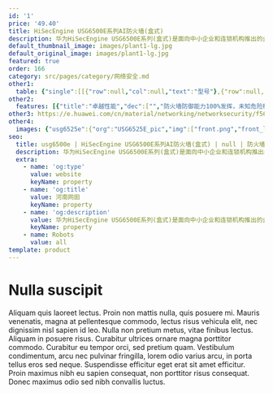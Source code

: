 ```yaml
---
id: '1'
price: '49.40'
title: HiSecEngine USG6500E系列AI防火墙(盒式)
description: 华为HiSecEngine USG6500E系列(盒式)是面向中小企业和连锁机构推出的企业级AI防火墙。在提供NGFW能力的基础上，联动其他安全设备，主动积极防御网络威胁，增强边界检测能力，有效防御高级威胁，同时解决性能下降问题。产品提供模式匹配以及加解密业务处理加速能力，使得防火墙处理内容安全检测、IPSec等业务的性能显著提升。智能高级威胁检测，联动云端，威胁检测准确率大于99%。
default_thumbnail_image: images/plant1-lg.jpg
default_original_image: images/plant1-lg.jpg
featured: true
order: 166
category: src/pages/category/网络安全.md
other1: 
  table: {"single":[[{"row":null,"col":null,"text":"型号"},{"row":null,"col":null,"text":"USG6525E"},{"row":null,"col":null,"text":"USG6555E"},{"row":null,"col":null,"text":"USG6565E"},{"row":null,"col":null,"text":"USG6585E"},{"row":null,"col":null,"text":"USG6575E-B"}],[{"row":null,"col":null,"text":"固定接口"},{"row":null,"col":"4","text":"2 x 10GE (SFP+) + 8 x GE Combo + 2 x GE WAN"},{"row":null,"col":null,"text":"16×GE (RJ45)+ 8×GE Combo+ 2×10GE(SFP+)"}],[{"row":null,"col":null,"text":"产品形态"},{"row":null,"col":"5","text":"1U"}],[{"row":null,"col":null,"text":"存储"},{"row":null,"col":null,"text":"选配，支持M.2卡，64G/240G"},{"row":null,"col":"3","text":"选配，支持M.2卡，240G"},{"row":null,"col":null,"text":"选配2.5英寸形态硬盘，支持SSD 240GB，HDD 1TB"}],[{"row":null,"col":null,"text":"一体化防护"},{"row":null,"col":"5","text":"集传统防火墙、VPN、入侵防御、防病毒、数据防泄漏、带宽管理、Anti-DDoS、URL过滤、反垃圾邮件等多种功能于一身，全局配置视图和一体化策略管理"}],[{"row":null,"col":null,"text":"应用识别与管控"},{"row":null,"col":"5","text":"识别6000+应用，访问控制精度到应用功能，例如：区分微信的文字和语音。应用识别与入侵检测、防病毒、内容过滤相结合，提高检测性能和准确率。"}],[{"row":null,"col":null,"text":"带宽管理"},{"row":null,"col":"5","text":"在识别业务应用的基础上，可管理每用户/IP使用的带宽, 确保关键业务和关键用户的网络体验。管控方式包括：限制最大带宽或保障最小带宽、应用的策略路由、修改应用转发优先级等"}],[{"row":null,"col":null,"text":"入侵防御与Web防护"},{"row":null,"col":"5","text":"第一时间获取最新威胁信息，准确检测并防御针对漏洞的攻击。可防护各种针对web的攻击，包括SQL注入攻击和跨站脚本攻击等。"}],[{"row":null,"col":null,"text":"APT防御"},{"row":null,"col":"5","text":"与本地/云端沙箱联动，对恶意文件进行检测和阻断\n加密流量无需解密，联动大数据分析平台HiSec Insight，实现对加密流量威胁检测\n主动响应恶意扫描行为，并通过联动大数据分析平台HiSec Insight进行行为分析，快速发现，记录恶意行为，实现对企业威胁的实时防护"}],[{"row":null,"col":null,"text":"云管理模式"},{"row":null,"col":"5","text":"设备自行向云管理平台发起认证注册，实现即插即用，简化网络创建和开局\n远程业务配置管理、设备监控故障管理，实现海量设备的云端管理\n"}],[{"row":null,"col":null,"text":"云应用安全感知"},{"row":null,"col":"5","text":"可对企业云应用进行精细化和差异化的控制，满足企业对用户使用云应用的管控需求。"}]]}
other2:
  features: [{"title":"卓越性能","dec":["","防火墙防御能力100%发挥，未知危险检测性能提升5倍",""]},{"title":"智能防御","dec":["","网络边缘威胁实时处置，未知威胁检测准确率高达99%以上",""]},{"title":"极简运维","dec":["","基于业务部署与变更策略，安全运维OPEX降低80%以上",""]}]
other3: https://e.huawei.com/cn/material/networking/networksecurity/f56c8025e3bb414291296546f52c1afe
other4:
  images: {"usg6525e":{"org":"USG6525E_pic","img":["front.png","front_left.png","front_right.png","front_top.png","rear.png","rear_top.png"]}}
seo:
  title: usg6500e | HiSecEngine USG6500E系列AI防火墙(盒式) | null | 防火墙及应用安全网关 | 网络安全 | 企业网络
  description: 华为HiSecEngine USG6500E系列(盒式)是面向中小企业和连锁机构推出的企业级AI防火墙。在提供NGFW能力的基础上，联动其他安全设备，主动积极防御网络威胁，增强边界检测能力，有效防御高级威胁，同时解决性能下降问题。产品提供模式匹配以及加解密业务处理加速能力，使得防火墙处理内容安全检测、IPSec等业务的性能显著提升。智能高级威胁检测，联动云端，威胁检测准确率大于99%。
  extra:
    - name: 'og:type'
      value: website
      keyName: property
    - name: 'og:title'
      value: 河南网田
      keyName: property
    - name: 'og:description'
      value: 华为HiSecEngine USG6500E系列(盒式)是面向中小企业和连锁机构推出的企业级AI防火墙。在提供NGFW能力的基础上，联动其他安全设备，主动积极防御网络威胁，增强边界检测能力，有效防御高级威胁，同时解决性能下降问题。产品提供模式匹配以及加解密业务处理加速能力，使得防火墙处理内容安全检测、IPSec等业务的性能显著提升。智能高级威胁检测，联动云端，威胁检测准确率大于99%。
      keyName: property
    - name: Robots
      value: all
template: product
---
```


# Nulla suscipit

Aliquam quis laoreet lectus. Proin non mattis nulla, quis posuere mi. Mauris venenatis, magna at pellentesque commodo, lectus risus vehicula elit, nec dignissim nisl sapien id leo. Nulla non pretium metus, vitae finibus lectus. Aliquam in posuere risus. Curabitur ultrices ornare magna porttitor commodo. Curabitur eu tempor orci, sed pretium quam. Vestibulum condimentum, arcu nec pulvinar fringilla, lorem odio varius arcu, in porta tellus eros sed neque. Suspendisse efficitur eget erat sit amet efficitur. Proin maximus nibh eu sapien consequat, non porttitor risus consequat. Donec maximus odio sed nibh convallis luctus.